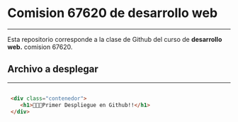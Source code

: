 # Comision 67620 de desarrollo web
---

Esta repositorio corresponde a la clase de Github del curso
de **desarrollo web.** comision 67620.


## Archivo a desplegar
---

```HTML

 <div class="contenedor">
    <h1>👩🏻‍💻Primer Despliegue en Github!!</h1>
 </div>

```
